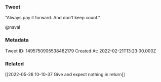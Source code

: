 ### Tweet
"Always pay it forward. And don't keep count."

@naval

### Metadata
Tweet ID: 1495750905538482179
Created At: 2022-02-21T13:23:00.000Z

### Related
[[2022-05-28 10-10-37 Give and expect nothing in return]]


